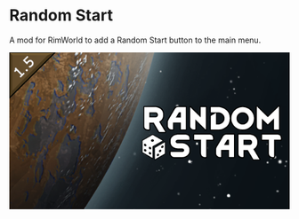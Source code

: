 # Random Start

A mod for RimWorld to add a Random Start button to the main menu.


![alt text](https://github.com/verillious/RandomStart/blob/main/About/Preview.png?raw=true)

